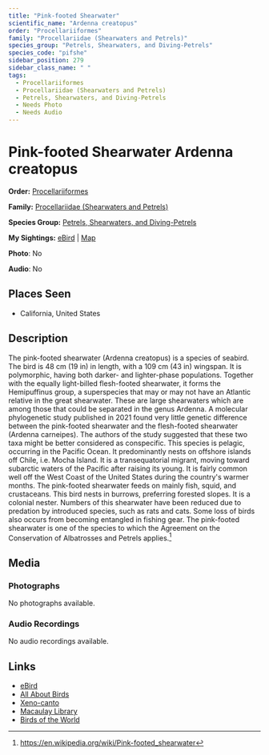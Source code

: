 ```yaml
---
title: "Pink-footed Shearwater"
scientific_name: "Ardenna creatopus"
order: "Procellariiformes"
family: "Procellariidae (Shearwaters and Petrels)"
species_group: "Petrels, Shearwaters, and Diving-Petrels"
species_code: "pifshe"
sidebar_position: 279
sidebar_class_name: " "
tags: 
  - Procellariiformes
  - Procellariidae (Shearwaters and Petrels)
  - Petrels, Shearwaters, and Diving-Petrels
  - Needs Photo
  - Needs Audio
---
```


# Pink-footed Shearwater <span className='sci_name'>Ardenna creatopus</span>

**Order:** [Procellariiformes](/tags/procellariiformes)

**Family:** [Procellariidae (Shearwaters and Petrels)](/tags/procellariidae-shearwaters-and-petrels)

**Species Group:** [Petrels, Shearwaters, and Diving-Petrels](/tags/petrels-shearwaters-and-diving-petrels)

**My Sightings:** [eBird](https://ebird.org/lifelist?r=world&time=life&spp=pifshe) | [Map](/map?species_code=pifshe)

**Photo**: No 

**Audio**: No

## Places Seen

* California, United States

## Description
The pink-footed shearwater (Ardenna creatopus) is a species of seabird.  The bird is 48 cm (19 in) in length, with a 109 cm (43 in) wingspan. It is polymorphic, having both darker- and lighter-phase populations. Together with the equally light-billed flesh-footed shearwater, it forms the Hemipuffinus group, a superspecies that may or may not have an Atlantic relative in the great shearwater. These are large shearwaters which are among those that could be separated in the genus Ardenna.
A molecular phylogenetic study published in 2021 found very little genetic difference between the pink-footed shearwater and the flesh-footed shearwater (Ardenna carneipes). The authors of the study suggested that these two taxa might be better considered as conspecific.
This species is pelagic, occurring in the Pacific Ocean. It predominantly nests on offshore islands off Chile, i.e. Mocha Island. It is a transequatorial migrant, moving toward subarctic waters of the Pacific after raising its young. It is fairly common well off the West Coast of the United States during the country's warmer months.
The pink-footed shearwater feeds on mainly fish, squid, and crustaceans.
This bird nests in burrows, preferring forested slopes. It is a colonial nester.
Numbers of this shearwater have been reduced due to predation by introduced species, such as rats and cats. Some loss of birds also occurs from becoming entangled in fishing gear. The pink-footed shearwater is one of the species to which the Agreement on the Conservation of Albatrosses and Petrels applies.[^1]

[^1]: https://en.wikipedia.org/wiki/Pink-footed_shearwater

## Media
### Photographs
No photographs available.

### Audio Recordings
No audio recordings available.

## Links
* [eBird](https://ebird.org/species/pifshe) 
* [All About Birds](https://www.allaboutbirds.org/guide/pifshe) 
* [Xeno-canto](https://www.xeno-canto.org/species/ardenna-creatopus) 
* [Macaulay Library](https://search.macaulaylibrary.org/catalog?taxonCode=pifshe&sort=rating_rank_desc)
* [Birds of the World](https://birdsoftheworld.org/bow/species/pifshe)
